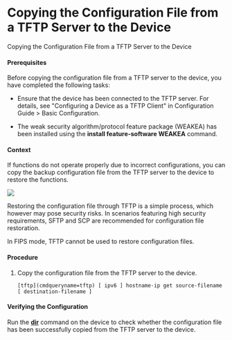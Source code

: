 Copying the Configuration File from a TFTP Server to the Device
===============================================================

Copying the Configuration File from a TFTP Server to the Device

#### Prerequisites

Before copying the configuration file from a TFTP server to the device, you have completed the following tasks:

* Ensure that the device has been connected to the TFTP server. For details, see "Configuring a Device as a TFTP Client" in Configuration Guide > Basic Configuration.

* The weak security algorithm/protocol feature package (WEAKEA) has been installed using the **install feature-software WEAKEA** command.

#### Context

If functions do not operate properly due to incorrect configurations, you can copy the backup configuration file from the TFTP server to the device to restore the functions.

![](public_sys-resources/note_3.0-en-us.png) 

Restoring the configuration file through TFTP is a simple process, which however may pose security risks. In scenarios featuring high security requirements, SFTP and SCP are recommended for configuration file restoration.

In FIPS mode, TFTP cannot be used to restore configuration files.



#### Procedure

1. Copy the configuration file from the TFTP server to the device.
   
   
   ```
   [tftp](cmdqueryname=tftp) [ ipv6 ] hostname-ip get source-filename [ destination-filename ]
   ```

#### Verifying the Configuration

Run the [**dir**](cmdqueryname=dir) command on the device to check whether the configuration file has been successfully copied from the TFTP server to the device.